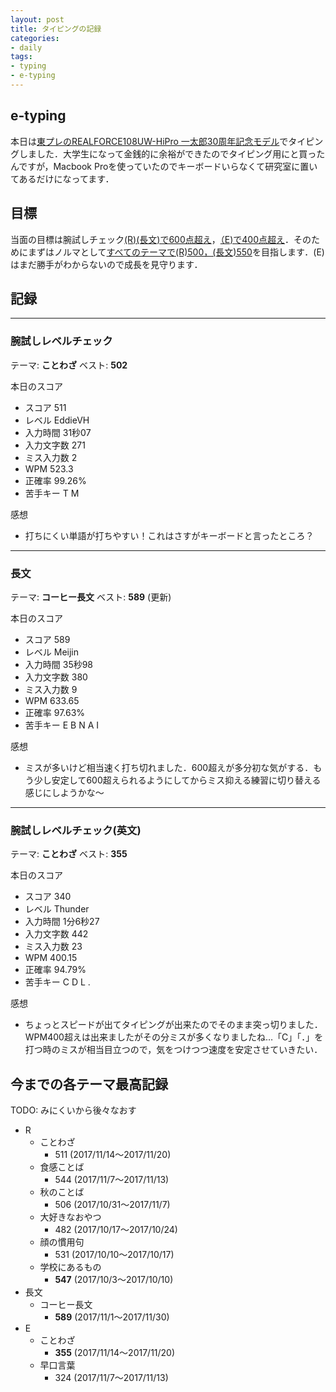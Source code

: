 ```yaml
---
layout: post
title: タイピングの記録
categories:
- daily
tags:
- typing
- e-typing
---
```


## e-typing
本日は[東プレのREALFORCE108UW-HiPro 一太郎30周年記念モデル](https://www.justmyshop.com/app/servlet/item?item_code=7014351&t=mypage_item_reco&e=invitetw)でタイピングしました．大学生になって金銭的に余裕ができたのでタイピング用にと買ったんですが，Macbook Proを使っていたのでキーボードいらなくて研究室に置いてあるだけになってます．

## 目標
当面の目標は腕試しチェック<u>(R)(長文)で600点超え</u>，<u>（E)で400点超え</u>．そのためにまずはノルマとして<u>すべてのテーマで(R)500，(長文)550</u>を目指します．(E)はまだ勝手がわからないので成長を見守ります．

## 記録

---
### 腕試しレベルチェック
テーマ: **ことわざ**
ベスト: **502**

本日のスコア
- スコア 511
- レベル EddieVH
- 入力時間 31秒07
- 入力文字数 271
- ミス入力数 2
- WPM 523.3
- 正確率 99.26%
- 苦手キー T M

感想
- 打ちにくい単語が打ちやすい！これはさすがキーボードと言ったところ？

---
### 長文
テーマ: **コーヒー長文**
ベスト: **589** (更新)

本日のスコア
- スコア 589
- レベル Meijin
- 入力時間 35秒98
- 入力文字数 380
- ミス入力数 9
- WPM 633.65
- 正確率 97.63%
- 苦手キー E B N A I

感想
- ミスが多いけど相当速く打ち切れました．600超えが多分初な気がする．もう少し安定して600超えられるようにしてからミス抑える練習に切り替える感じにしようかな〜

---
### 腕試しレベルチェック(英文)
テーマ: **ことわざ**
ベスト: **355**

本日のスコア
- スコア 340
- レベル Thunder
- 入力時間 1分6秒27
- 入力文字数 442
- ミス入力数 23
- WPM 400.15
- 正確率 94.79%
- 苦手キー C D L .

感想
- ちょっとスピードが出てタイピングが出来たのでそのまま突っ切りました．WPM400超えは出来ましたがその分ミスが多くなりましたね…「C」「．」を打つ時のミスが相当目立つので，気をつけつつ速度を安定させていきたい．

## 今までの各テーマ最高記録
TODO: みにくいから後々なおす

- R
  - ことわざ
    - 511 (2017/11/14〜2017/11/20)
  - 食感ことば
    - 544 (2017/11/7～2017/11/13)
  - 秋のことば
    - 506 (2017/10/31～2017/11/7)
  - 大好きなおやつ
    - 482 (2017/10/17～2017/10/24)
  - 顔の慣用句
    - 531 (2017/10/10～2017/10/17)
  - 学校にあるもの
    - **547** (2017/10/3～2017/10/10)
- 長文
  - コーヒー長文
    - **589** (2017/11/1〜2017/11/30)
- E
  - ことわざ
    - **355** (2017/11/14〜2017/11/20)
  - 早口言葉
    - 324 (2017/11/7～2017/11/13)
